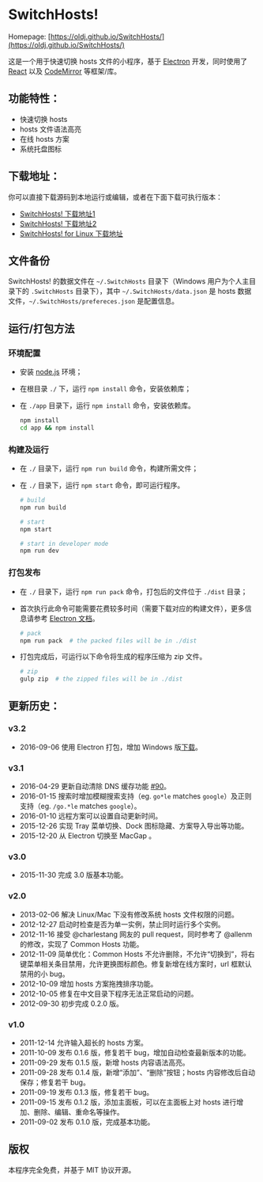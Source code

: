 # SwitchHosts!

Homepage: [https://oldj.github.io/SwitchHosts/](https://oldj.github.io/SwitchHosts/)


这是一个用于快速切换 hosts 文件的小程序，基于 [Electron](http://electron.atom.io/) 开发，同时使用了 [React](https://facebook.github.io/react/) 以及 [CodeMirror](http://codemirror.net/) 等框架/库。


## 功能特性：

 - 快速切换 hosts
 - hosts 文件语法高亮
 - 在线 hosts 方案
 - 系统托盘图标


## 下载地址：

你可以直接下载源码到本地运行或编辑，或者在下面下载可执行版本：

 - [SwitchHosts! 下载地址1](https://github.com/oldj/SwitchHosts/releases)
 - [SwitchHosts! 下载地址2](http://pan.baidu.com/share/link?shareid=150951&uk=3607385901)
 - [SwitchHosts! for Linux 下载地址](http://pan.baidu.com/s/1slGQ6kP)


## 文件备份

SwitchHosts! 的数据文件在 `~/.SwitchHosts` 目录下（Windows 用户为个人主目录下的 `.SwitchHosts` 目录下），其中 `~/.SwitchHosts/data.json` 是 hosts 数据文件，`~/.SwitchHosts/prefereces.json` 是配置信息。


## 运行/打包方法

### 环境配置

 - 安装 [node.js](https://nodejs.org/) 环境；
 - 在根目录 `./` 下，运行 `npm install` 命令，安装依赖库；
 - 在 `./app` 目录下，运行 `npm install` 命令，安装依赖库。

    ```bash
    npm install
    cd app && npm install
    ```

### 构建及运行

 - 在 `./` 目录下，运行 `npm run build` 命令，构建所需文件；
 - 在 `./` 目录下，运行 `npm start` 命令，即可运行程序。

    ```bash
    # build
    npm run build

    # start
    npm start

    # start in developer mode
    npm run dev
    ```

### 打包发布

 - 在 `./` 目录下，运行 `npm run pack` 命令，打包后的文件位于 `./dist` 目录；
 - 首次执行此命令可能需要花费较多时间（需要下载对应的构建文件），更多信息请参考 [Electron 文档](http://electron.atom.io/docs/)。

    ```bash
    # pack
    npm run pack  # the packed files will be in ./dist
    ```

 - 打包完成后，可运行以下命令将生成的程序压缩为 zip 文件。

    ```bash
    # zip
    gulp zip  # the zipped files will be in ./dist
    ```

## 更新历史：

### v3.2

 - 2016-09-06 使用 Electron 打包，增加 Windows 版[下载](https://github.com/oldj/SwitchHosts/releases)。

### v3.1

 - 2016-04-29 更新自动清除 DNS 缓存功能 [#90](https://github.com/oldj/SwitchHosts/issues/90)。
 - 2016-01-15 搜索时增加模糊搜索支持（eg. `go*le` matches `google`）及正则支持（eg. `/go.*le` matches `google`）。
 - 2016-01-10 远程方案可以设置自动更新时间。
 - 2015-12-26 实现 Tray 菜单切换、Dock 图标隐藏、方案导入导出等功能。
 - 2015-12-20 从 Electron 切换至 MacGap 。

### v3.0

 - 2015-11-30 完成 3.0 版基本功能。

### v2.0

 - 2013-02-06 解决 Linux/Mac 下没有修改系统 hosts 文件权限的问题。
 - 2012-12-27 启动时检查是否为单一实例，禁止同时运行多个实例。
 - 2012-11-16 接受 @charlestang 网友的 pull request，同时参考了 @allenm 的修改，实现了 Common Hosts 功能。
 - 2012-11-09 简单优化：Common Hosts 不允许删除，不允许“切换到”，将右键菜单相关条目禁用，允许更换图标颜色。修复新增在线方案时，url 框默认禁用的小 bug。
 - 2012-10-09 增加 hosts 方案拖拽排序功能。
 - 2012-10-05 修复在中文目录下程序无法正常启动的问题。
 - 2012-09-30 初步完成 0.2.0 版。

### v1.0

 - 2011-12-14 允许输入超长的 hosts 方案。
 - 2011-10-09 发布 0.1.6 版，修复若干 bug，增加自动检查最新版本的功能。
 - 2011-09-29 发布 0.1.5 版，新增 hosts 内容语法高亮。
 - 2011-09-28 发布 0.1.4 版，新增“添加”、“删除”按钮；hosts 内容修改后自动保存；修复若干 bug。
 - 2011-09-19 发布 0.1.3 版，修复若干 bug。
 - 2011-09-15 发布 0.1.2 版，添加主面板，可以在主面板上对 hosts 进行增加、删除、编辑、重命名等操作。
 - 2011-09-02 发布 0.1.0 版，完成基本功能。


## 版权

本程序完全免费，并基于 MIT 协议开源。
